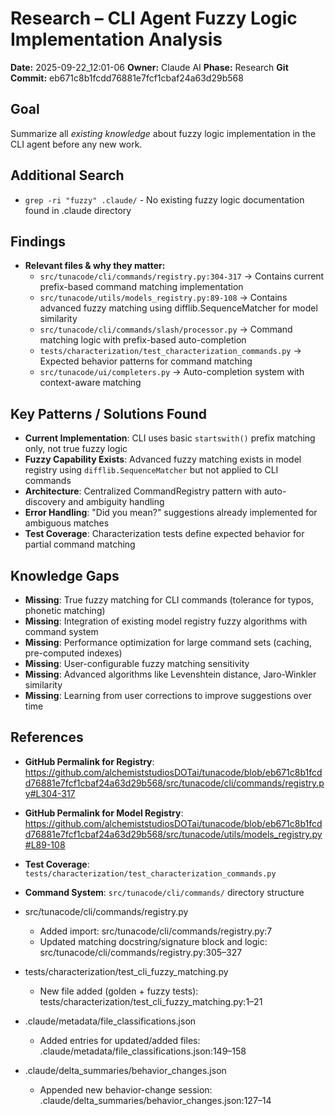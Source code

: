 # Research – CLI Agent Fuzzy Logic Implementation Analysis

**Date:** 2025-09-22_12:01-06
**Owner:** Claude AI
**Phase:** Research
**Git Commit:** eb671c8b1fcdd76881e7fcf1cbaf24a63d29b568

## Goal
Summarize all *existing knowledge* about fuzzy logic implementation in the CLI agent before any new work.

## Additional Search
- `grep -ri "fuzzy" .claude/` - No existing fuzzy logic documentation found in .claude directory

## Findings
- **Relevant files & why they matter:**
  - `src/tunacode/cli/commands/registry.py:304-317` → Contains current prefix-based command matching implementation
  - `src/tunacode/utils/models_registry.py:89-108` → Contains advanced fuzzy matching using difflib.SequenceMatcher for model similarity
  - `src/tunacode/cli/commands/slash/processor.py` → Command matching logic with prefix-based auto-completion
  - `tests/characterization/test_characterization_commands.py` → Expected behavior patterns for command matching
  - `src/tunacode/ui/completers.py` → Auto-completion system with context-aware matching

## Key Patterns / Solutions Found
- **Current Implementation**: CLI uses basic `startswith()` prefix matching only, not true fuzzy logic
- **Fuzzy Capability Exists**: Advanced fuzzy matching exists in model registry using `difflib.SequenceMatcher` but not applied to CLI commands
- **Architecture**: Centralized CommandRegistry pattern with auto-discovery and ambiguity handling
- **Error Handling**: "Did you mean?" suggestions already implemented for ambiguous matches
- **Test Coverage**: Characterization tests define expected behavior for partial command matching

## Knowledge Gaps
- **Missing**: True fuzzy matching for CLI commands (tolerance for typos, phonetic matching)
- **Missing**: Integration of existing model registry fuzzy algorithms with command system
- **Missing**: Performance optimization for large command sets (caching, pre-computed indexes)
- **Missing**: User-configurable fuzzy matching sensitivity
- **Missing**: Advanced algorithms like Levenshtein distance, Jaro-Winkler similarity
- **Missing**: Learning from user corrections to improve suggestions over time

## References
- **GitHub Permalink for Registry**: https://github.com/alchemiststudiosDOTai/tunacode/blob/eb671c8b1fcdd76881e7fcf1cbaf24a63d29b568/src/tunacode/cli/commands/registry.py#L304-317
- **GitHub Permalink for Model Registry**: https://github.com/alchemiststudiosDOTai/tunacode/blob/eb671c8b1fcdd76881e7fcf1cbaf24a63d29b568/src/tunacode/utils/models_registry.py#L89-108
- **Test Coverage**: `tests/characterization/test_characterization_commands.py`
- **Command System**: `src/tunacode/cli/commands/` directory structure

 - src/tunacode/cli/commands/registry.py
      - Added import: src/tunacode/cli/commands/registry.py:7
      - Updated matching docstring/signature block and logic: src/tunacode/cli/commands/registry.py:305–327
  - tests/characterization/test_cli_fuzzy_matching.py
      - New file added (golden + fuzzy tests): tests/characterization/test_cli_fuzzy_matching.py:1–21
  - .claude/metadata/file_classifications.json
      - Added entries for updated/added files: .claude/metadata/file_classifications.json:149–158
  - .claude/delta_summaries/behavior_changes.json
      - Appended new behavior-change session: .claude/delta_summaries/behavior_changes.json:127–14
